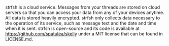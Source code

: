 strfsh is a cloud service. Messages from your threads are stored on cloud servers so that you can access your data from any of your devices anytime. All data is stored heavily encrypted. strfsh only collects data necessary to the operation of its service, such as message text and the date and time when it is sent. strfsh is open-source and its code is available at https://github.com/spatulea/skelly under a MIT license that can be found in LICENSE.md.